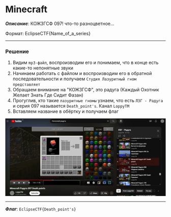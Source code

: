 # Minecraft

***Описание***: КОЖЗГСФ 097! что-то разноцветное...

Формат: EclipseCTF{Name_of_a_series}

---
### Решение

1. Видим `mp3-файл`, воспроизводим его и понимаем, что в конце есть какие-то непонятные звуки
2. Начинаем работать с файлом и воспроизводим его в обратной последовательности и получаем `Студия Лазуритный гном представляет`
3. Обращаем внимание на "КОЖЗГСФ", это радуга (Каждый Охотник Желает Знать Где Сидит Фазан)
4. Прогуглив, кто такие `лазуритные гномы` узнаем, что есть `ЛЗГ - Радуга` и серия 097 называется `Death_point's`. Канал `LoppyTM`
5. Вставляем название в обёртку и получаем флаг

![ScreenShot](Assets/For_Tasks/Minecraft-1.png)

---

***Флаг***: `EclipseCTF{Death_point's}`